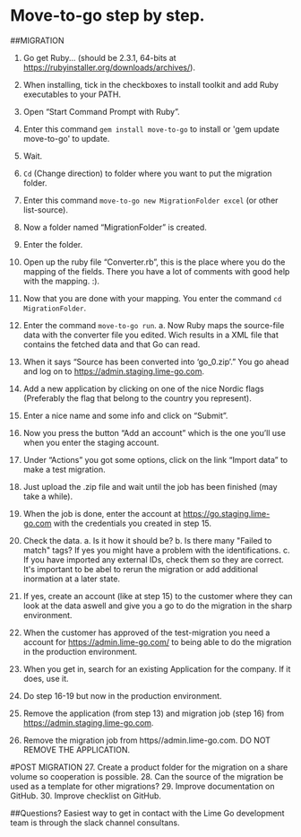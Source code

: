 # Move-to-go step by step.

##MIGRATION
1.	Go get Ruby... (should be 2.3.1, 64-bits at https://rubyinstaller.org/downloads/archives/).
2.	When installing, tick in the checkboxes to install toolkit and add Ruby executables to your PATH.
3.	Open “Start Command Prompt with Ruby”.
4.	Enter this command `gem install move-to-go` to install or 'gem update move-to-go' to update.
5.	Wait.
6.	`Cd` (Change direction) to folder where you want to put the migration folder.
7.	Enter this command `move-to-go new MigrationFolder excel` (or other list-source).
8.	Now a folder named “MigrationFolder” is created.
9.	Enter the folder.
10.	Open up the ruby file “Converter.rb”, this is the place where you do the mapping of the fields. There you have a lot of comments with good help with the mapping. :).
11.	Now that you are done with your mapping. You enter the command `cd MigrationFolder`.

12.	Enter the command `move-to-go run`.
	a.	Now Ruby maps the source-file data with the converter file you edited. Wich results in a XML file that contains the fetched data and that Go can read.
13.	When it says “Source has been converted into ‘go_0.zip’.” You go ahead and log on to https://admin.staging.lime-go.com.
14.	Add a new application by clicking on one of the nice Nordic flags (Preferably the flag that belong to the country you represent).
15.	Enter a nice name and some info and click on “Submit”.
16.	Now you press the button “Add an account” which is the one you’ll use when you enter the staging account. 
17.	Under “Actions” you got some options, click on the link “Import data” to make a test migration. 
18.	Just upload the .zip file and wait until the job has been finished (may take a while).
19.	When the job is done, enter the account at https://go.staging.lime-go.com with the credentials you created in step 15.
20.	Check the data.
	a. Is it how it should be?
	b. Is there many "Failed to match" tags? If yes you might have a problem with the identifications.
	c. If you have imported any external IDs, check them so they are correct. It's important to be abel to rerun the migration or add additional inormation at a later state. 
21.	If yes, create an account (like at step 15) to the customer where they can look at the data aswell and give you a go to do the migration in the sharp environment. 

22.	When the customer has approved of the test-migration you need a account for https://admin.lime-go.com/ to being able to do the migration in the production environment.
23.	When you get in, search for an existing Application for the company. If it does, use it. 
24.	Do step 16-19 but now in the production environment. 
25. Remove the application (from step 13) and migration job (step 16) from https://admin.staging.lime-go.com.
26. Remove the migration job from https//admin.lime-go.com. DO NOT REMOVE THE APPLICATION.

#POST MIGRATION
27. Create a product folder for the migration on a share volume so cooperation is possible.
28. Can the source of the migration be used as a template for other migrations? 
29. Improve documentation on GitHub.
30. Improve checklist on GitHub.

##Questions? 
Easiest way to get in contact with the Lime Go development team is through the slack channel consultans.

